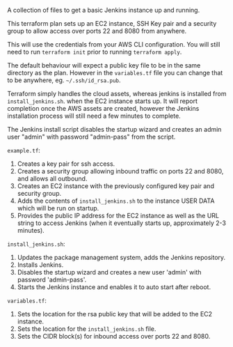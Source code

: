 A collection of files to get a basic Jenkins instance up and running.

This terraform plan sets up an EC2 instance, SSH Key pair and a security group to allow
access over ports 22 and 8080 from anywhere. 

This will use the credentials from your AWS CLI configuration.
You will still need to run `terraform init` prior to running `terraform apply`.

The default behaviour will expect a public key file to be in the same directory as the plan.
However in the `variables.tf` file you can change that to be anywhere, eg. `~/.ssh/id_rsa.pub`.

Terraform simply handles the cloud assets, whereas jenkins is installed from `install_jenkins.sh`.
when the EC2 instance starts up. It will report completion once the AWS assets are created, however the Jenkins installation process will still need a few minutes to complete.

The Jenkins install script disables the startup wizard and creates an admin user "admin" with 
password "admin-pass" from the script. 


`example.tf`:
1. Creates a key pair for ssh access.
2. Creates a security group allowing inbound traffic on ports 22 and 8080, and allows all outbound.
3. Creates an EC2 instance with the previously configured key pair and security group.
4. Adds the contents of `install_jenkins.sh` to the instance USER DATA which will be run on startup. 
5. Provides the public IP address for the EC2 instance as well as the URL string to access Jenkins (when it eventually starts up, approximately 2-3 minutes).

`install_jenkins.sh`:
1. Updates the package management system, adds the Jenkins repository.
2. Installs Jenkins.
3. Disables the startup wizard and creates a new user 'admin' with password 'admin-pass'.
4. Starts the Jenkins instance and enables it to auto start after reboot.

`variables.tf`:
1. Sets the location for the rsa public key that will be added to the EC2 instance.
2. Sets the location for the `install_jenkins.sh` file. 
3. Sets the CIDR block(s) for inbound access over ports 22 and 8080.
